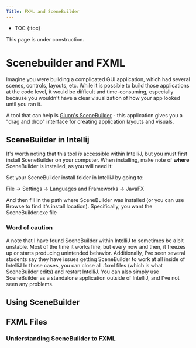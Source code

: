 ```yaml
---
Title: FXML and SceneBuilder
---
```


* TOC
{:toc}

This page is under construction.

# Scenebuilder and FXML

Imagine you were building a complicated GUI application, which had several scenes, controls, layouts, etc. While it is possible to build those applications at the code level, it would be difficult and time-consuming, especially because you wouldn't have a clear visualization of how your app looked until you ran it.

A tool that can help is [Gluon's SceneBuilder](https://gluonhq.com/products/scene-builder/) - this application gives you a "drag and drop" interface for creating application layouts and visuals. 

## SceneBuilder in Intellij
It's worth noting that this tool *is* accessible within IntelliJ, but you must first install SceneBuilder on your computer. When installing, make note of **where** SceneBuilder is installed, as you will need it:

Set your SceneBuilder install folder in IntelliJ by going to:

File -> Settings -> Languages and Frameworks -> JavaFX

And then fill in the path where SceneBuilder was installed (or you can use Browse to find it's install location). Specifically, you want the SceneBuilder.exe file

### Word of caution

A note that I have found SceneBuilder within IntelliJ to sometimes be a bit unstable. Most of the time it works fine, but every now and then, it freezes up or starts producing unintended behavior. Additionally, I've seen several students say they have issues getting SceneBuilder to work at all inside of IntelliJ In those cases, you can close all .fxml files (which is what SceneBuilder edits) and restart IntelliJ. You can also simply use SceneBuilder as a standalone application outside of IntelliJ, and I've not seen any problems.

## Using SceneBuilder

## FXML Files

### Understanding SceneBuilder to FXML
